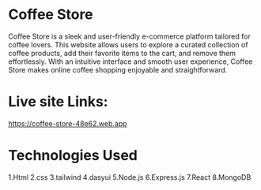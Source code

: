# Coffee Store

Coffee Store is a sleek and user-friendly e-commerce platform tailored for coffee lovers. This website allows users to explore a curated collection of coffee products, add their favorite items to the cart, and remove them effortlessly. With an intuitive interface and smooth user experience, Coffee Store makes online coffee shopping enjoyable and straightforward.

# Live site Links: 
https://coffee-store-48e62.web.app

# Technologies Used

1.Html
2.css
3.tailwind
4.dasyui
5.Node.js
6.Express.js
7.React
8.MongoDB
